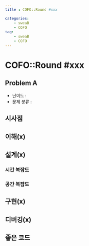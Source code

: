```yaml
---
title : COFO::Round #xxx

categories:
    - sweaB
    - COFO
tag:
    - sweaB
    - COFO
---
```

# COFO::Round #xxx
[COFO]:<x>

## Problem A

- 난이도 : 
- 문제 분류 :

## 시사점

## 이해(x)

## 설계(x)

### 시간 복잡도

### 공간 복잡도

## 구현(x)

## 디버깅(x)

## 좋은 코드


